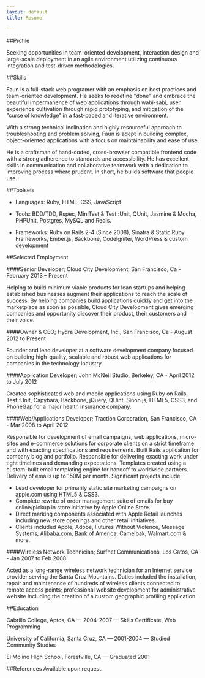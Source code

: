 ```yaml
---
layout: default
title: Resume

---
```


##Profile

Seeking opportunities in team-oriented development, interaction design and large-scale deployment in an agile environment utilizing continuous integration and test-driven methodologies.

##Skills

Faun is a full-stack web programer with an emphasis on best practices and team-oriented development. He seeks to redefine "done" and embrace the beautiful impermanence of web applications through wabi-sabi, user experience cultivation through rapid prototyping, and mitigation of the "curse of knowledge" in a fast-paced and iterative environment.

With a strong technical inclination and highly resourceful approach to troubleshooting and problem solving, Faun is adept in building complex, object-oriented applications with a focus on maintainability and ease of use.

He is a craftsman of hand-coded, cross-browser compatible frontend code with a strong adherence to standards and accessibility. He has excellent skills in communication and collaborative teamwork with a dedication to improving process where prudent. In short, he builds software that people use.

##Toolsets

- Languages: Ruby, HTML, CSS, JavaScript

- Tools: BDD/TDD, Rspec, MiniTest & Test::Unit, QUnit, Jasmine & Mocha, PHPUnit, Postgres, MySQL and Redis.

- Frameworks: Ruby on Rails 2-4 (Since 2008), Sinatra & Static Ruby Frameworks, Ember.js, Backbone, CodeIgniter, WordPress & custom development

##Selected Employment

####Senior Developer; Cloud City Development, San Francisco, Ca - February 2013 – Present

Helping to build minimum viable products for lean startups and helping established businesses augment their applications to reach the scale of success. By helping companies build applications quickly and get into the marketplace as soon as possible, Cloud City Development gives emerging companies and opportunity discover their product, their customers and their voice.

####Owner & CEO; Hydra Development, Inc., San Francisco, Ca - August 2012 to Present

Founder and lead developer at a software development company focused on building high-quality, scalable and robust web applications for companies in the technology industry.

####Application Developer; John McNeil Studio, Berkeley, CA - April 2012 to July 2012

Created sophisticated web and mobile applications using Ruby on Rails, Test::Unit, Capybara, Backbone, jQuery, QUint, Sinon.js, HTML5, CSS3, and PhoneGap for a major health insurance company.

####Web/Applications Developer; Traction Corporation, San Francisco, CA - Mar 2008 to April 2012

Responsible for development of email campaigns, web applications, micro-sites and e-commerce solutions for corporate clients on a strict timeframe and with exacting specifications and requirements. Built Rails application for company blog and portfolio. Responsible for delivering exacting work under tight timelines and demanding expectations. Templates created using a custom-built email templating engine for handoff to worldwide partners. Delivery of emails up to 150M per month. Significant projects include: 

- Lead developer for primarily static site marketing campaigns on apple.com using HTML5 & CSS3.
- Complete rewrite of order management suite of emails for buy online/pickup in store initiative by Apple Online Store.
- Direct marking components associated with Apple Retail launches including new store openings and other retail initiatives.
- Clients included Apple, Adobe, Futures Without Violence, Message Systems, Alibaba.com, Bank of America, Camelbak, Walmart.com & more.

####Wireless Network Technician; Surfnet Communications, Los Gatos, CA - Jan 2007 to Feb 2008

Acted as a long-range wireless network technician for an Internet service provider serving the Santa Cruz Mountains.  Duties included the installation, repair and maintenance of hundreds of wireless clients connected to remote access points; professional website development for administrative website including the creation of a custom geographic profiling application.

##Education

Cabrillo College, Aptos, CA — 2004-2007  —  Skills Certificate, Web Programming

University of California, Santa Cruz, CA  —  2001-2004  —  Studied Community Studies

El Molino High School, Forestville, CA  —  Graduated 2001

##References
Available upon request.
